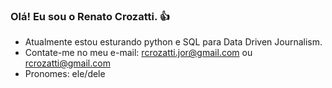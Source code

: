 ### Olá! Eu sou o Renato Crozatti. 👍

- Atualmente estou esturando python e SQL para Data Driven Journalism.
- Contate-me no meu e-mail: rcrozatti.jor@gmail.com ou rcrozatti@gmail.com
- Pronomes: ele/dele

